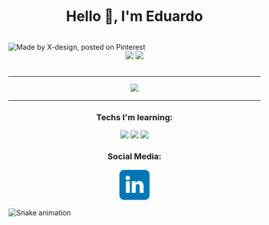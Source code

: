 <h1 align="center">Hello 👋, I'm Eduardo</h1>
<br/>

<div align="inline">
  <img alt="Made by X-design, posted on Pinterest" src="https://user-images.githubusercontent.com/54647722/172732931-6c1ddfb0-d146-492b-b523-680f3ea408c7.gif">
</div>
<div align="center" style="display: inline_block">
  <img height="150em" src="https://github-readme-stats.vercel.app/api?username=eduardosucupira&show_icons=true&theme=tokyonight&include_all_commits=true&count_private=true">
  <img height="150em" src="https://github-readme-stats.vercel.app/api/top-langs/?username=eduardosucupira&layout=compact&theme=tokyonight&langs_count=7">
</div>

<br/>

<hr/>
<div align="center">
   <img height="150em" width:"50%" src="https://github-readme-streak-stats.herokuapp.com/?user=eduardosucupira&theme=tokyonight">
</div>
<hr/>
<div style="display: inline_block" align="center">
  <h3>Techs I'm learning:</h3>
   <img src="https://img.shields.io/badge/HTML5-E34F26?style=for-the-badge&logo=html5&logoColor=white">
   <img src="https://img.shields.io/badge/CSS3-1572B6?style=for-the-badge&logo=css3&logoColor=white">
   <img src="https://img.shields.io/badge/JavaScript-F7DF1E?style=for-the-badge&logo=javascript&logoColor=black">
</div>

<div style="display: inline_block;" align="center">
  <h3>Social Media:</h3>
  <a href="#">
    <img height="60em" src="https://github.com/edent/SuperTinyIcons/blob/master/images/svg/linkedin.svg">
  </a>
</div>

  
  ![Snake animation](https://github.com/eduardosucupira/eduardosucupira/blob/output/github-contribution-grid-snake.svg)
